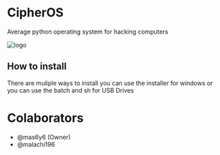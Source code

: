 # CipherOS
Average python operating system for hacking computers 

![logo](https://github.com/mas6y6/CipherOS/logos)

## How to install
There are muliple ways to install you can use the installer for windows or you can use the batch and sh for USB Drives

# Colaborators
+ @mas6y6 (Owner)
+ @malachi196

